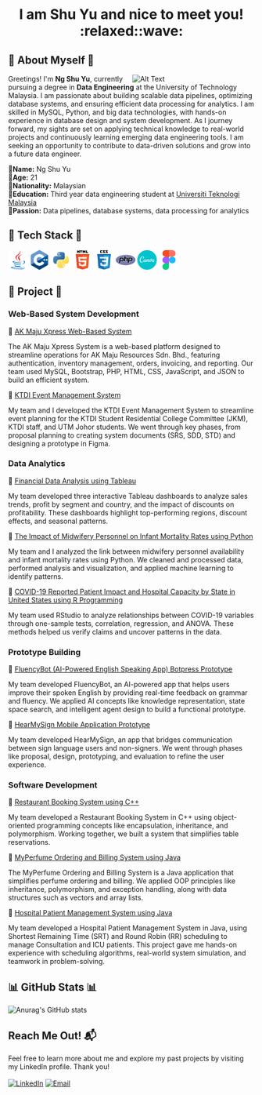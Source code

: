 <h1 align="center"> I am Shu Yu and nice to meet you! :relaxed::wave: </h1>

##  :shaved_ice: About Myself :shaved_ice:
<img src="https://i.pinimg.com/originals/c2/a1/1d/c2a11dae4a9e153f1d01a12107ca3912.gif" alt="Alt Text" width="250" align="right">

Greetings! I'm __Ng Shu Yu__, currently pursuing a degree in __Data Engineering__ at the University of Technology Malaysia. I am passionate about building scalable data pipelines, optimizing database systems, and ensuring efficient data processing for analytics. I am skilled in MySQL, Python, and big data technologies, with hands-on experience in database design and system development. As I journey forward, my sights are set on applying technical knowledge to real-world projects and continuously learning emerging data engineering tools. I am seeking an opportunity to contribute to data-driven solutions and grow into a future data engineer.

:small_blue_diamond:__Name:__ Ng Shu Yu <br>
:small_blue_diamond:__Age:__ 21 <br>
:small_blue_diamond:__Nationality:__ Malaysian       
:small_blue_diamond:__Education:__ Third year data engineering student at [Universiti Teknologi Malaysia](https://www.utm.my)       
:small_blue_diamond:__Passion:__ Data pipelines, database systems, data processing for analytics

## :telescope: Tech Stack :telescope:
 <img src="https://raw.githubusercontent.com/devicons/devicon/master/icons/java/java-original.svg" alt="java" width="40" height="40"/> <img src="https://raw.githubusercontent.com/devicons/devicon/master/icons/cplusplus/cplusplus-original.svg" alt="cplusplus" width="40" height="40"/> <img src="https://raw.githubusercontent.com/devicons/devicon/master/icons/python/python-original.svg" alt="Python" width="40" height="40"> <img src="https://raw.githubusercontent.com/devicons/devicon/master/icons/html5/html5-original-wordmark.svg" alt="html5" width="40" height="40"/> <img src="https://raw.githubusercontent.com/devicons/devicon/master/icons/css3/css3-original-wordmark.svg" alt="css3" width="40" height="40"/> <img src="https://raw.githubusercontent.com/devicons/devicon/master/icons/php/php-original.svg" alt="PHP" width="40" height="40"> <img src="https://raw.githubusercontent.com/devicons/devicon/master/icons/canva/canva-original.svg" alt="canva" width="40" height="40"/> <img src="https://raw.githubusercontent.com/devicons/devicon/master/icons/figma/figma-original.svg" alt="figma" width="40" height="40"/>

## :memo: Project :memo: 
### Web-Based System Development
:small_orange_diamond: [AK Maju Xpress Web-Based System](#)

The AK Maju Xpress System is a web-based platform designed to streamline operations for AK Maju Resources Sdn. Bhd., featuring authentication, inventory management, orders, invoicing, and reporting. Our team used MySQL, Bootstrap, PHP, HTML, CSS, JavaScript, and JSON to build an efficient system.
  
:small_orange_diamond: [KTDI Event Management System](https://github.com/drshahizan/software-engineering/tree/main/project/project/sec01/curiousity)

My team and I developed the KTDI Event Management System to streamline event planning for the KTDI Student Residential College Committee (JKM), KTDI staff, and UTM Johor students. We went through key phases, from proposal planning to creating system documents (SRS, SDD, STD) and designing a prototype in Figma. 

### Data Analytics

:small_orange_diamond: [Financial Data Analysis using Tableau](https://www.youtube.com/watch?v=fZLTfcAt8Wo)

My team developed three interactive Tableau dashboards to analyze sales trends, profit by segment and country, and the impact of discounts on profitability. These dashboards highlight top-performing regions, discount effects, and seasonal patterns.

:small_orange_diamond: [The Impact of Midwifery Personnel on Infant Mortality Rates using Python](https://drive.google.com/file/d/1x9mS4nS3pps2WRXXMzIGlnbPtFv6D34q/view?usp=embed_facebook)

My team and I analyzed the link between midwifery personnel availability and infant mortality rates using Python. We cleaned and processed data, performed analysis and visualization, and applied machine learning to identify patterns. 

:small_orange_diamond: [COVID-19 Reported Patient Impact and Hospital Capacity by State in United States using R Programming](https://www.youtube.com/watch?v=xeGShuKZgdA)

My team used RStudio to analyze relationships between COVID-19 variables through one-sample tests, correlation, regression, and ANOVA. These methods helped us verify claims and uncover patterns in the data. 

### Prototype Building

:small_orange_diamond: [FluencyBot (AI-Powered English Speaking App) Botpress Prototype](#)

My team developed FluencyBot, an AI-powered app that helps users improve their spoken English by providing real-time feedback on grammar and fluency. We applied AI concepts like knowledge representation, state space search, and intelligent agent design to build a functional prototype. 

:small_orange_diamond: [HearMySign Mobile Application Prototype](https://www.youtube.com/watch?v=Fzpbbfb1aYY)

My team developed HearMySign, an app that bridges communication between sign language users and non-signers. We went through phases like proposal, design, prototyping, and evaluation to refine the user experience. 

### Software Development
:small_orange_diamond: [Restaurant Booking System using C++](https://www.youtube.com/watch?v=jasoyog7oDM)

My team developed a Restaurant Booking System in C++ using object-oriented programming concepts like encapsulation, inheritance, and polymorphism. Working together, we built a system that simplifies table reservations.

:small_orange_diamond: [MyPerfume Ordering and Billing System using Java](#)

The MyPerfume Ordering and Billing System is a Java application that simplifies perfume ordering and billing. We applied OOP principles like inheritance, polymorphism, and exception handling, along with data structures such as vectors and array lists.

:small_orange_diamond: [Hospital Patient Management System using Java](https://www.youtube.com/watch?v=040VGHLbyYE)

My team developed a Hospital Patient Management System in Java, using Shortest Remaining Time (SRT) and Round Robin (RR) scheduling to manage Consultation and ICU patients. This project gave me hands-on experience with scheduling algorithms, real-world system simulation, and teamwork in problem-solving.

## :bar_chart: GitHub Stats :bar_chart:
![Anurag's GitHub stats](https://github-readme-stats.vercel.app/api?username=ShuYu03&show_icons=true&theme=dracula)

## Reach Me Out! :mailbox_with_mail:
Feel free to learn more about me and explore my past projects by visiting my LinkedIn profile. Thank you! <br> <br>
<a href="https://www.linkedin.com/in/ng-shu-yu-556884266/"><img alt="LinkedIn" src="https://img.shields.io/badge/-NgShuYu-blue?style=flat&logo=Linkedin&logoColor=white"></a>
<a href="mailto:shu.yu2003@graduate.utm.my"><img alt="Email" src="https://img.shields.io/badge/Email-shu.yu2003%40graduate.utm.my-red"></a>


